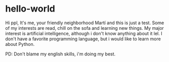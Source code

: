 # hello-world


Hi ppl,
It's me, your friendly neighborhood Martí and this is just a test. Some of my interests are read, chill on the sofa and learning new things. My major interest is artificial intelligence, although i don't know anything about it lel. I don't have a favorite programming language, but i would like to learn more about Python.

PD: Don't blame my english skills, i'm doing my best.
